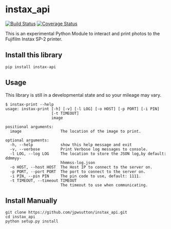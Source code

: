 # instax_api

[![Build Status](https://img.shields.io/travis/jpwsutton/instax_api/master.svg)](https://travis-ci.org/jpwsutton/instax_api)
[![Coverage Status](https://img.shields.io/coveralls/jpwsutton/instax_api/master.svg)](https://coveralls.io/github/jpwsutton/instax_api?branch=master)

This is an experimental Python Module to interact and print photos to the Fujifilm Instax SP-2 printer.


## Install this library

```
pip install instax-api
```

## Usage

This library is still in a developmental state and so your mileage may vary.

```
$ instax-print --help
usage: instax-print [-h] [-v] [-l LOG] [-o HOST] [-p PORT] [-i PIN]
                    [-t TIMEOUT]
                    image

positional arguments:
  image                 The location of the image to print.

optional arguments:
  -h, --help            show this help message and exit
  -v, --verbose         Print Verbose log messages to console.
  -l LOG, --log LOG     The location to store the JSON log,by default: ddmmyy-
                        hhmmss-log.json
  -o HOST, --host HOST  The Host IP to connect to the server on.
  -p PORT, --port PORT  The port to connect to the server on.
  -i PIN, --pin PIN     The pin code to use, default: 1111.
  -t TIMEOUT, --timeout TIMEOUT
                        The timeout to use when communicating.
```

## Install Manually

```
git clone https://github.com/jpwsutton/instax_api.git
cd instax_api
python setup.py install
```
